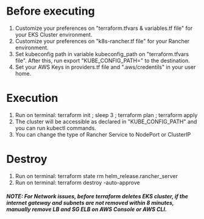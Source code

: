 # Before executing
1. Customize your preferences on "terraform.tfvars & variables.tf file" for your EKS Cluster environment.
2. Customize your preferences on "k8s-rancher.tf file" for your Rancher environment.
3. Set kubeconfig path in variable kubeconfig_path on "terraform.tfvars file". After this, run export "KUBE_CONFIG_PATH=" to the destination.
4. Set your AWS Keys in providers.tf file and ".aws/credentils" in your user home.

# Execution
1. Run on terminal: terraform init ; sleep 3 ; terraform plan ; terraform apply
2. The cluster will be accessible as declared in "KUBE_CONFIG_PATH" and you can run kubectl commands.
3. You can change the type of Rancher Service to NodePort or ClusterIP
  

# Destroy
1. Run on terminal: terraform state rm helm_release.rancher_server
2. Run on terminal: terraform destroy -auto-approve
##### NOTE: For Network issues, before terraform deletes EKS cluster, if the internet gateway and subnets are not removed within 8 minutes, manually remove LB and SG ELB on AWS Console or AWS CLI.
